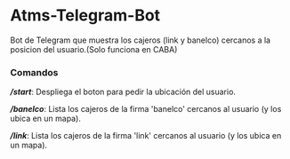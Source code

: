 # Atms-Telegram-Bot
Bot de Telegram que muestra los cajeros (link y banelco) cercanos a la posicion del usuario.(Solo funciona en CABA)

### Comandos
**_/start_**: Despliega el boton para pedir la ubicación del usuario.

**_/banelco_**: Lista los cajeros de la firma 'banelco' cercanos al usuario (y los ubica en un mapa).

**_/link_**: Lista los cajeros de la firma 'link' cercanos al usuario (y los ubica en un mapa).
